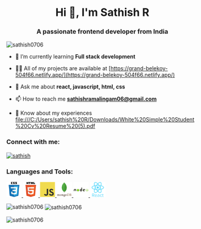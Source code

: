<h1 align="center">Hi 👋, I'm Sathish R</h1>
<h3 align="center">A passionate frontend developer from India</h3>

<p align="left"> <img src="https://komarev.com/ghpvc/?username=sathish0706&label=Profile%20views&color=0e75b6&style=flat" alt="sathish0706" /> </p>

- 🌱 I’m currently learning **Full stack development**

- 👨‍💻 All of my projects are available at [https://grand-belekoy-504f66.netlify.app/](https://grand-belekoy-504f66.netlify.app/)

- 💬 Ask me about **react, javascript, html, css**

- 📫 How to reach me **sathishramalingam06@gmail.com**

- 📄 Know about my experiences [file:///C:/Users/sathish%20R/Downloads/White%20Simple%20Student%20Cv%20Resume%20(5).pdf](file:///C:/Users/sathish%20R/Downloads/White%20Simple%20Student%20Cv%20Resume%20(5).pdf)

<h3 align="left">Connect with me:</h3>
<p align="left">
<a href="https://linkedin.com/in/sathish" target="blank"><img align="center" src="https://raw.githubusercontent.com/rahuldkjain/github-profile-readme-generator/master/src/images/icons/Social/linked-in-alt.svg" alt="sathish" height="30" width="40" /></a>
</p>

<h3 align="left">Languages and Tools:</h3>
<p align="left"> <a href="https://www.w3schools.com/css/" target="_blank" rel="noreferrer"> <img src="https://raw.githubusercontent.com/devicons/devicon/master/icons/css3/css3-original-wordmark.svg" alt="css3" width="40" height="40"/> </a> <a href="https://www.w3.org/html/" target="_blank" rel="noreferrer"> <img src="https://raw.githubusercontent.com/devicons/devicon/master/icons/html5/html5-original-wordmark.svg" alt="html5" width="40" height="40"/> </a> <a href="https://developer.mozilla.org/en-US/docs/Web/JavaScript" target="_blank" rel="noreferrer"> <img src="https://raw.githubusercontent.com/devicons/devicon/master/icons/javascript/javascript-original.svg" alt="javascript" width="40" height="40"/> </a> <a href="https://www.mongodb.com/" target="_blank" rel="noreferrer"> <img src="https://raw.githubusercontent.com/devicons/devicon/master/icons/mongodb/mongodb-original-wordmark.svg" alt="mongodb" width="40" height="40"/> </a> <a href="https://nodejs.org" target="_blank" rel="noreferrer"> <img src="https://raw.githubusercontent.com/devicons/devicon/master/icons/nodejs/nodejs-original-wordmark.svg" alt="nodejs" width="40" height="40"/> </a> <a href="https://reactjs.org/" target="_blank" rel="noreferrer"> <img src="https://raw.githubusercontent.com/devicons/devicon/master/icons/react/react-original-wordmark.svg" alt="react" width="40" height="40"/> </a> </p>

<p><img align="left" src="https://github-readme-stats.vercel.app/api/top-langs?username=sathish0706&show_icons=true&locale=en&layout=compact" alt="sathish0706" /></p>

<p>&nbsp;<img align="center" src="https://github-readme-stats.vercel.app/api?username=sathish0706&show_icons=true&locale=en" alt="sathish0706" /></p>

<p><img align="center" src="https://github-readme-streak-stats.herokuapp.com/?user=sathish0706&" alt="sathish0706" /></p>
